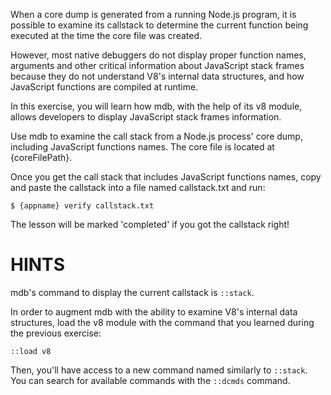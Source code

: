 When a core dump is generated from a running Node.js program, it is possible
to examine its callstack to determine the current function being executed at
the time the core file was created.

However, most native debuggers do not display proper function names, arguments
and other critical information about JavaScript stack frames because they do
not understand V8's internal data structures, and how JavaScript functions are
compiled at runtime.

In this exercise, you will learn how mdb, with the help of its v8 module,
allows developers to display JavaScript stack frames information.

Use mdb to examine the call stack from a Node.js process' core dump, including
JavaScript functions names. The core file is located at {coreFilePath}.

Once you get the call stack that includes JavaScript functions names, copy and
paste the callstack into a file named callstack.txt and run:
```
$ {appname} verify callstack.txt
```

The lesson will be marked 'completed' if you got the callstack right!

# HINTS

mdb's command to display the current callstack is `::stack`.

In order to augment mdb with the ability to examine V8's internal data
structures, load the v8 module with the command that you learned during the
previous exercise:
```
::load v8
```

Then, you'll have access to a new command named similarly to `::stack`. You
can search for available commands with the `::dcmds` command.
